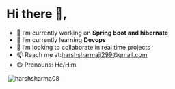 <h1 align="">Hi there 👋,</h1>
<p align="center">
<p>
  
- 🔭 I’m currently working on **Spring boot and hibernate**
- 🌱 I’m currently learning **Devops**
- 👯 I’m looking to collaborate in real time projects
- 📫 Reach me at:harshsharmaji299@gmail.com
- 😄 Pronouns: He/Him

<p>&nbsp;<img align="center" src="https://github-readme-stats.vercel.app/api?username=harshsharma08&show_icons=true&locale=en" alt="harshsharma08" /></p>
